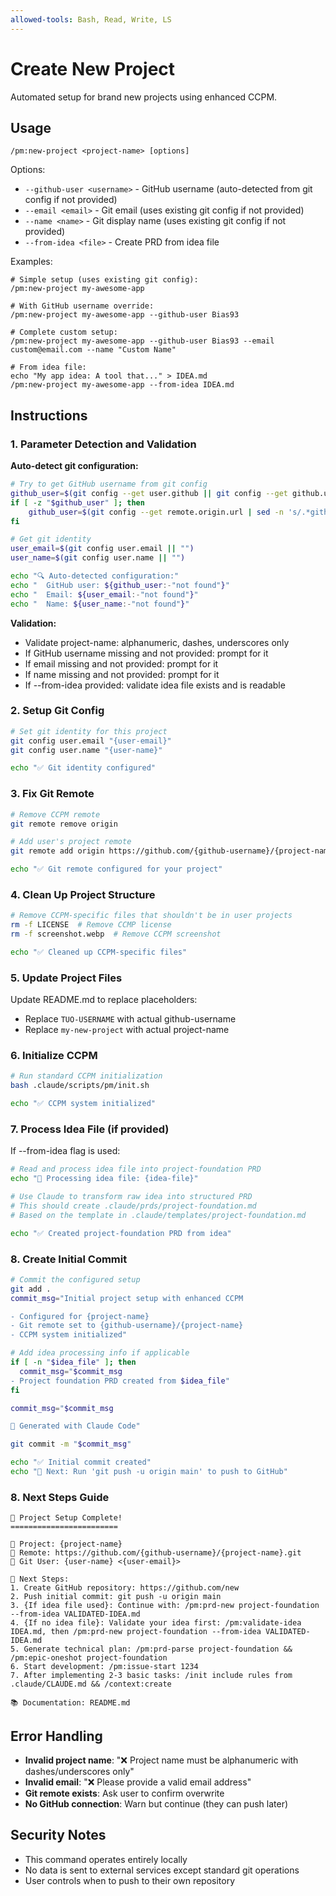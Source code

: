 ```yaml
---
allowed-tools: Bash, Read, Write, LS
---
```


# Create New Project

Automated setup for brand new projects using enhanced CCPM.

## Usage
```
/pm:new-project <project-name> [options]
```

Options:
- `--github-user <username>` - GitHub username (auto-detected from git config if not provided)
- `--email <email>` - Git email (uses existing git config if not provided)  
- `--name <name>` - Git display name (uses existing git config if not provided)
- `--from-idea <file>` - Create PRD from idea file

Examples:
```
# Simple setup (uses existing git config):
/pm:new-project my-awesome-app

# With GitHub username override:
/pm:new-project my-awesome-app --github-user Bias93

# Complete custom setup:
/pm:new-project my-awesome-app --github-user Bias93 --email custom@email.com --name "Custom Name"

# From idea file:
echo "My app idea: A tool that..." > IDEA.md
/pm:new-project my-awesome-app --from-idea IDEA.md
```

## Instructions

### 1. Parameter Detection and Validation

**Auto-detect git configuration:**
```bash
# Try to get GitHub username from git config
github_user=$(git config --get user.github || git config --get github.user || "")
if [ -z "$github_user" ]; then
    github_user=$(git config --get remote.origin.url | sed -n 's/.*github.com[:/]\([^/]*\).*/\1/p' || "")
fi

# Get git identity
user_email=$(git config user.email || "")
user_name=$(git config user.name || "")

echo "🔍 Auto-detected configuration:"
echo "  GitHub user: ${github_user:-"not found"}"
echo "  Email: ${user_email:-"not found"}"  
echo "  Name: ${user_name:-"not found"}"
```

**Validation:**
- Validate project-name: alphanumeric, dashes, underscores only
- If GitHub username missing and not provided: prompt for it
- If email missing and not provided: prompt for it
- If name missing and not provided: prompt for it
- If --from-idea provided: validate idea file exists and is readable

### 2. Setup Git Config
```bash
# Set git identity for this project
git config user.email "{user-email}"
git config user.name "{user-name}"

echo "✅ Git identity configured"
```

### 3. Fix Git Remote
```bash
# Remove CCPM remote
git remote remove origin

# Add user's project remote
git remote add origin https://github.com/{github-username}/{project-name}.git

echo "✅ Git remote configured for your project"
```

### 4. Clean Up Project Structure
```bash
# Remove CCPM-specific files that shouldn't be in user projects
rm -f LICENSE  # Remove CCMP license
rm -f screenshot.webp  # Remove CCPM screenshot

echo "✅ Cleaned up CCPM-specific files"
```

### 5. Update Project Files
Update README.md to replace placeholders:
- Replace `TUO-USERNAME` with actual github-username
- Replace `my-new-project` with actual project-name

### 6. Initialize CCPM
```bash
# Run standard CCPM initialization
bash .claude/scripts/pm/init.sh

echo "✅ CCPM system initialized"
```

### 7. Process Idea File (if provided)
If --from-idea flag is used:
```bash
# Read and process idea file into project-foundation PRD
echo "🧠 Processing idea file: {idea-file}"

# Use Claude to transform raw idea into structured PRD
# This should create .claude/prds/project-foundation.md
# Based on the template in .claude/templates/project-foundation.md

echo "✅ Created project-foundation PRD from idea"
```

### 8. Create Initial Commit
```bash
# Commit the configured setup
git add .
commit_msg="Initial project setup with enhanced CCPM

- Configured for {project-name}
- Git remote set to {github-username}/{project-name}
- CCPM system initialized"

# Add idea processing info if applicable
if [ -n "$idea_file" ]; then
  commit_msg="$commit_msg
- Project foundation PRD created from $idea_file"
fi

commit_msg="$commit_msg

🤖 Generated with Claude Code"

git commit -m "$commit_msg"

echo "✅ Initial commit created"
echo "📝 Next: Run 'git push -u origin main' to push to GitHub"
```

### 8. Next Steps Guide
```
🎉 Project Setup Complete!
========================

📁 Project: {project-name}
🔗 Remote: https://github.com/{github-username}/{project-name}.git
👤 Git User: {user-name} <{user-email}>

🎯 Next Steps:
1. Create GitHub repository: https://github.com/new
2. Push initial commit: git push -u origin main
3. {If idea file used}: Continue with: /pm:prd-new project-foundation --from-idea VALIDATED-IDEA.md
4. {If no idea file}: Validate your idea first: /pm:validate-idea IDEA.md, then /pm:prd-new project-foundation --from-idea VALIDATED-IDEA.md
5. Generate technical plan: /pm:prd-parse project-foundation && /pm:epic-oneshot project-foundation
6. Start development: /pm:issue-start 1234
7. After implementing 2-3 basic tasks: /init include rules from .claude/CLAUDE.md && /context:create

📚 Documentation: README.md
```

## Error Handling

- **Invalid project name**: "❌ Project name must be alphanumeric with dashes/underscores only"
- **Invalid email**: "❌ Please provide a valid email address"
- **Git remote exists**: Ask user to confirm overwrite
- **No GitHub connection**: Warn but continue (they can push later)

## Security Notes

- This command operates entirely locally
- No data is sent to external services except standard git operations
- User controls when to push to their own repository